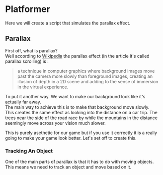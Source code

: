 # Platformer

Here we will create a script that simulates the parallax effect.

## Parallax

First off, what is parallax?\
Well according to [Wikipedia](https://en.wikipedia.org/wiki/Parallax_scrolling) the parallax effect (in the article it's called parallax scrolling) is :

> a technique in computer graphics where background images move past the camera more slowly than foreground images, creating an illusion of depth in a 2D scene and adding to the sense of immersion in the virtual experience.

To put it another way. We want to make our background look like it's actually far away.\
The main way to achieve this is to make that background move slowly.\
This creates the same effect as looking into the distance on a car trip. The trees near the side of the road race by while the mountains in the distance seemingly move across your vision much slower.

This is purely asethetic for our game but if you use it correctly it is a really going to make your game look better. Let's set off to create this.

### Tracking An Object

One of the main parts of parallax is that it has to do with moving objects. This means we need to track an object and move based on it.